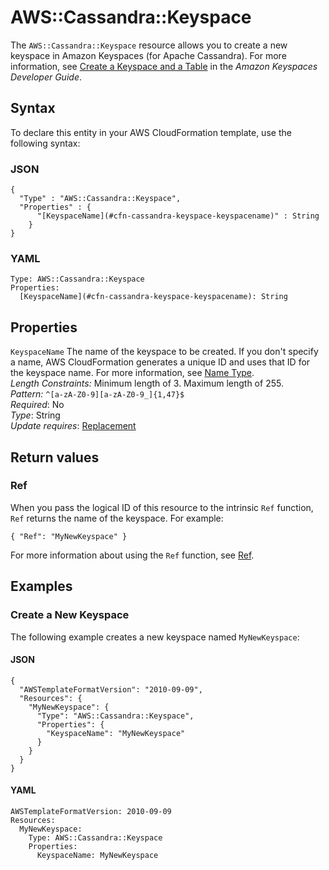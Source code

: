 # AWS::Cassandra::Keyspace<a name="aws-resource-cassandra-keyspace"></a>

The `AWS::Cassandra::Keyspace` resource allows you to create a new keyspace in Amazon Keyspaces \(for Apache Cassandra\)\. For more information, see [Create a Keyspace and a Table](https://docs.aws.amazon.com/keyspaces/latest/devguide/getting-started.ddl.html) in the *Amazon Keyspaces Developer Guide*\.

## Syntax<a name="aws-resource-cassandra-keyspace-syntax"></a>

To declare this entity in your AWS CloudFormation template, use the following syntax:

### JSON<a name="aws-resource-cassandra-keyspace-syntax.json"></a>

```
{
  "Type" : "AWS::Cassandra::Keyspace",
  "Properties" : {
      "[KeyspaceName](#cfn-cassandra-keyspace-keyspacename)" : String
    }
}
```

### YAML<a name="aws-resource-cassandra-keyspace-syntax.yaml"></a>

```
Type: AWS::Cassandra::Keyspace
Properties: 
  [KeyspaceName](#cfn-cassandra-keyspace-keyspacename): String
```

## Properties<a name="aws-resource-cassandra-keyspace-properties"></a>

`KeyspaceName`  <a name="cfn-cassandra-keyspace-keyspacename"></a>
The name of the keyspace to be created\. If you don't specify a name, AWS CloudFormation generates a unique ID and uses that ID for the keyspace name\. For more information, see [Name Type](https://docs.aws.amazon.com/AWSCloudFormation/latest/UserGuide/aws-properties-name.html)\.  
*Length Constraints:* Minimum length of 3\. Maximum length of 255\.  
*Pattern:* `^[a-zA-Z0-9][a-zA-Z0-9_]{1,47}$`  
*Required*: No  
*Type*: String  
*Update requires*: [Replacement](https://docs.aws.amazon.com/AWSCloudFormation/latest/UserGuide/using-cfn-updating-stacks-update-behaviors.html#update-replacement)

## Return values<a name="aws-resource-cassandra-keyspace-return-values"></a>

### Ref<a name="aws-resource-cassandra-keyspace-return-values-ref"></a>

 When you pass the logical ID of this resource to the intrinsic `Ref` function, `Ref` returns the name of the keyspace\. For example:

 `{ "Ref": "MyNewKeyspace" }` 

For more information about using the `Ref` function, see [Ref](https://docs.aws.amazon.com/AWSCloudFormation/latest/UserGuide/intrinsic-function-reference-ref.html)\.

## Examples<a name="aws-resource-cassandra-keyspace--examples"></a>



### Create a New Keyspace<a name="aws-resource-cassandra-keyspace--examples--Create_a_New_Keyspace"></a>

The following example creates a new keyspace named `MyNewKeyspace`:

#### JSON<a name="aws-resource-cassandra-keyspace--examples--Create_a_New_Keyspace--json"></a>

```
{
  "AWSTemplateFormatVersion": "2010-09-09",
  "Resources": {
    "MyNewKeyspace": {
      "Type": "AWS::Cassandra::Keyspace",
      "Properties": {
        "KeyspaceName": "MyNewKeyspace"
      }
    }
  }
}
```

#### YAML<a name="aws-resource-cassandra-keyspace--examples--Create_a_New_Keyspace--yaml"></a>

```
AWSTemplateFormatVersion: 2010-09-09
Resources:
  MyNewKeyspace:
    Type: AWS::Cassandra::Keyspace
    Properties:
      KeyspaceName: MyNewKeyspace
```